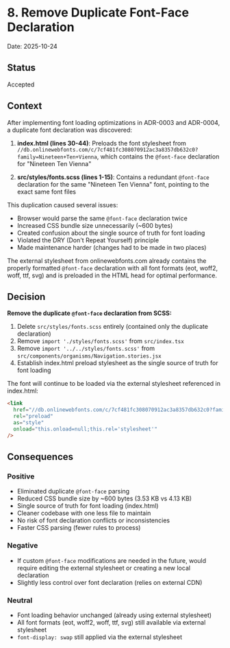 # 8. Remove Duplicate Font-Face Declaration

Date: 2025-10-24

## Status

Accepted

## Context

After implementing font loading optimizations in ADR-0003 and ADR-0004, a duplicate font declaration was discovered:

1. **index.html (lines 30-44)**: Preloads the font stylesheet from `//db.onlinewebfonts.com/c/7cf481fc308070912ac3a8357db632c0?family=Nineteen+Ten+Vienna`, which contains the `@font-face` declaration for "Nineteen Ten Vienna"

2. **src/styles/fonts.scss (lines 1-15)**: Contains a redundant `@font-face` declaration for the same "Nineteen Ten Vienna" font, pointing to the exact same font files

This duplication caused several issues:
- Browser would parse the same `@font-face` declaration twice
- Increased CSS bundle size unnecessarily (~600 bytes)
- Created confusion about the single source of truth for font loading
- Violated the DRY (Don't Repeat Yourself) principle
- Made maintenance harder (changes had to be made in two places)

The external stylesheet from onlinewebfonts.com already contains the properly formatted `@font-face` declaration with all font formats (eot, woff2, woff, ttf, svg) and is preloaded in the HTML head for optimal performance.

## Decision

**Remove the duplicate `@font-face` declaration from SCSS:**

1. Delete `src/styles/fonts.scss` entirely (contained only the duplicate declaration)
2. Remove `import './styles/fonts.scss'` from `src/index.tsx`
3. Remove `import '../../styles/fonts.scss'` from `src/components/organisms/Navigation.stories.jsx`
4. Establish index.html preload stylesheet as the single source of truth for font loading

The font will continue to be loaded via the external stylesheet referenced in index.html:
```html
<link
  href="//db.onlinewebfonts.com/c/7cf481fc308070912ac3a8357db632c0?family=Nineteen+Ten+Vienna"
  rel="preload"
  as="style"
  onload="this.onload=null;this.rel='stylesheet'"
/>
```

## Consequences

### Positive
- Eliminated duplicate `@font-face` parsing
- Reduced CSS bundle size by ~600 bytes (3.53 KB vs 4.13 KB)
- Single source of truth for font loading (index.html)
- Cleaner codebase with one less file to maintain
- No risk of font declaration conflicts or inconsistencies
- Faster CSS parsing (fewer rules to process)

### Negative
- If custom `@font-face` modifications are needed in the future, would require editing the external stylesheet or creating a new local declaration
- Slightly less control over font declaration (relies on external CDN)

### Neutral
- Font loading behavior unchanged (already using external stylesheet)
- All font formats (eot, woff2, woff, ttf, svg) still available via external stylesheet
- `font-display: swap` still applied via the external stylesheet
